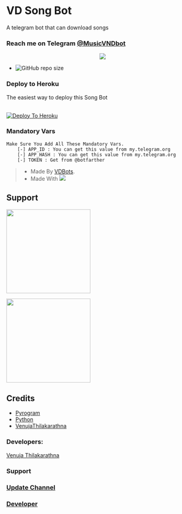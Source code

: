 # VD Song Bot

A telegram bot that can download songs

### Reach me on Telegram [@MusicVNDbot](http://t.me/MusicVNDbot)

<p align="center">
  <img src="https://telegra.ph/file/7c4dd52587d25aeb527b3.png">
</p>

- ![GitHub repo size](https://img.shields.io/github/repo-size/VenujaThilakarathna/Vnd-Song-Bot?label=Repo%20Size)


### Deploy to Heroku

The easiest way to deploy this Song Bot  <br><br>

[![Deploy To Heroku](https://www.herokucdn.com/deploy/button.svg)](https://heroku.com/deploy?template=https://github.com/varun0521/Vnd-Song-Bot)

### Mandatory Vars 
```
Make Sure You Add All These Mandatory Vars. 
    [-] APP_ID : You can get this value from my.telegram.org
    [-] APP_HASH : You can get this value from my.telegram.org
    [-] TOKEN : Get from @botfarther
```
> - Made By [VDBots](https://t.me/VndBotSupport).
> - Made With <a href="https://www.python.org"><img src="https://img.icons8.com/color/48/000000/python--v1.png"/></a>

## Support
   <a href="https://t.me/VndBotSupport"><img src="https://img.shields.io/badge/Channel%20Support%3F-yes-green?&style=flat-square?&logo=telegram" width=220px></a></p>
   <a href="https://t.me/Venuja_Sadew"><img src="https://img.shields.io/badge/Group%20Support%3F-yes-green?&style=flat-square?&logo=telegram" width=220px></a></p>

## Credits

- [Pyrogram](https://github.com/pyrogram)
- [Python](https://python.org)
- [VenujaThilakarathna](https://github.com/VenujaThilakarathna)

### Developers:

[Venuja Thilakarathna](https://t.me/Venuja_Sadew)

### Support 

### [Update Channel](https://t.me/VndBotSupport)
### [Developer](https://t.me/Venuja_Sadew)


